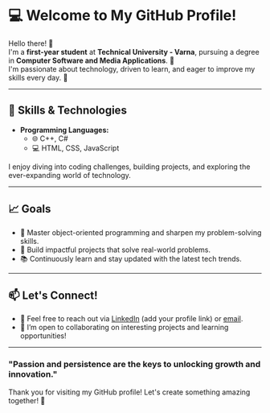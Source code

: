 # 💻 Welcome to My GitHub Profile!

Hello there! 👋  
I'm a **first-year student** at **Technical University - Varna**, pursuing a degree in **Computer Software and Media Applications**. 🚀  
I'm passionate about technology, driven to learn, and eager to improve my skills every day. 🌱  

---

## 🌟 Skills & Technologies
- **Programming Languages:**  
  - 🌐 C++, C#  
  - 💻 HTML, CSS, JavaScript  

I enjoy diving into coding challenges, building projects, and exploring the ever-expanding world of technology.

---

## 📈 Goals
- 🌟 Master object-oriented programming and sharpen my problem-solving skills.  
- 🚀 Build impactful projects that solve real-world problems.  
- 📚 Continuously learn and stay updated with the latest tech trends.

---

## 📫 Let's Connect!
- 💌 Feel free to reach out via [LinkedIn](https://www.linkedin.com/in/%D0%B8%D0%B2%D0%B0%D0%BD-%D0%BB%D0%B5%D0%BA%D0%BE%D0%B2-216610334/) (add your profile link) or [email](mailto:ivanlekov05@gmail.com).  
- 🌟 I’m open to collaborating on interesting projects and learning opportunities!  

---

### "Passion and persistence are the keys to unlocking growth and innovation."  

Thank you for visiting my GitHub profile! Let's create something amazing together! 🌟
